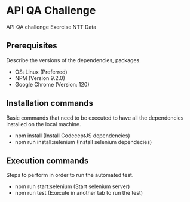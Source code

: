 # API QA Challenge
API QA challenge Exercise NTT Data

## Prerequisites
Describe the versions of the dependencies, packages.
* OS: Linux (Preferred)
* NPM (Version 9.2.0)
* Google Chrome (Version: 120)

## Installation commands
Basic commands that need to be executed to have all the dependencies installed on the local machine.
* npm install (Install CodeceptJS dependencies)
* npm run install:selenium (Install selenium dependecies)

## Execution commands
Steps to perform in order to run the automated test.
* npm run start:selenium (Start selenium server)
* npm run test (Execute in another tab to run the test)
